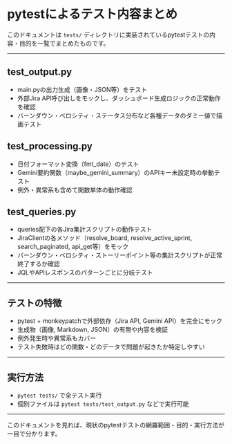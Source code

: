 # pytestによるテスト内容まとめ

このドキュメントは `tests/` ディレクトリに実装されているpytestテストの内容・目的を一覧でまとめたものです。

---

## test_output.py

- main.pyの出力生成（画像・JSON等）をテスト
- 外部Jira API呼び出しをモックし、ダッシュボード生成ロジックの正常動作を確認
- バーンダウン・ベロシティ・ステータス分布など各種データのダミー値で描画テスト

## test_processing.py

- 日付フォーマット変換（fmt_date）のテスト
- Gemini要約関数（maybe_gemini_summary）のAPIキー未設定時の挙動テスト
- 例外・異常系も含めて関数単体の動作確認

## test_queries.py

- queries配下の各Jira集計スクリプトの動作テスト
- JiraClientの各メソッド（resolve_board, resolve_active_sprint, search_paginated, api_get等）をモック
- バーンダウン・ベロシティ・ストーリーポイント等の集計スクリプトが正常終了するか確認
- JQLやAPIレスポンスのパターンごとに分岐テスト

---

## テストの特徴

- pytest + monkeypatchで外部依存（Jira API, Gemini API）を完全にモック
- 生成物（画像, Markdown, JSON）の有無や内容を検証
- 例外発生時や異常系もカバー
- テスト失敗時はどの関数・どのデータで問題が起きたか特定しやすい

---

## 実行方法

- `pytest tests/` で全テスト実行
- 個別ファイルは `pytest tests/test_output.py` などで実行可能

---

このドキュメントを見れば、現状のpytestテストの網羅範囲・目的・実行方法が一目で分かります。
